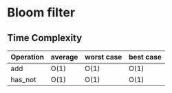 # Bloom filter

## Time Complexity
| Operation | average | worst case | best case |
|-----------|---------|------------|-----------|
| add       | O(1)    | O(1)       | O(1)      |
| has_not   | O(1)    | O(1)       | O(1)      |
